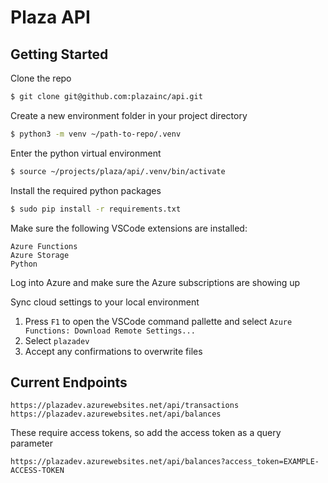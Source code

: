 # Plaza API

## Getting Started

Clone the repo

```bash
$ git clone git@github.com:plazainc/api.git
```

Create a new environment folder in your project directory

```bash
$ python3 -m venv ~/path-to-repo/.venv
```

Enter the python virtual environment

```bash
$ source ~/projects/plaza/api/.venv/bin/activate
```

Install the required python packages

```bash
$ sudo pip install -r requirements.txt
```

Make sure the following VSCode extensions are installed:

```
Azure Functions
Azure Storage
Python
```

Log into Azure and make sure the Azure subscriptions are showing up

Sync cloud settings to your local environment
1. Press `F1` to open the VSCode command pallette and select `Azure Functions: Download Remote Settings...`
2. Select `plazadev`
3. Accept any confirmations to overwrite files


## Current Endpoints

```
https://plazadev.azurewebsites.net/api/transactions
https://plazadev.azurewebsites.net/api/balances
```

These require access tokens, so add the access token as a query parameter

```
https://plazadev.azurewebsites.net/api/balances?access_token=EXAMPLE-ACCESS-TOKEN
```